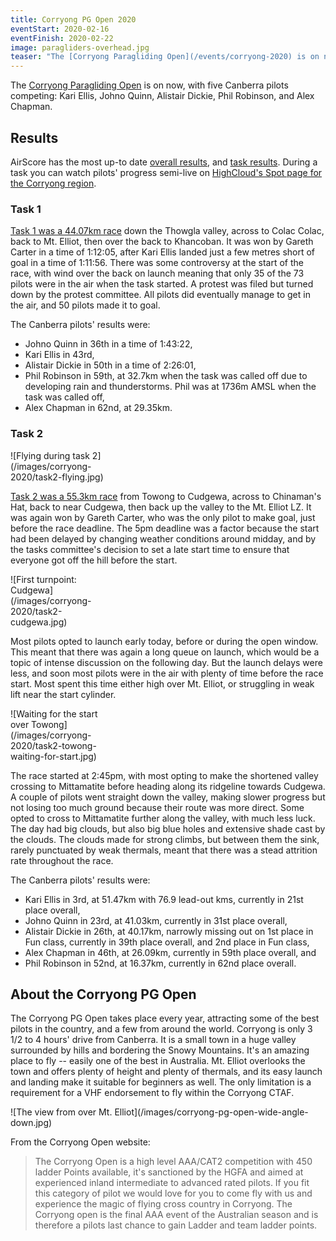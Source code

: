 ```yaml
---
title: Corryong PG Open 2020
eventStart: 2020-02-16
eventFinish: 2020-02-22
image: paragliders-overhead.jpg
teaser: "The [Corryong Paragliding Open](/events/corryong-2020) is on now, with five Canberra pilots competing: Kari Ellis, Johno Quinn, Alistair Dickie, Phil Robinson, and Alex Chapman."
---
```

The [Corryong Paragliding Open](https://airtribune.com/flow-corryong-pg-open-2020/info) is on now, with five Canberra pilots competing: Kari Ellis, Johno Quinn, Alistair Dickie, Phil Robinson, and Alex Chapman.

## Results

AirScore has the most up-to date [overall results](http://xc.highcloud.net/comp_overall.html?comPk=287), and [task results](http://xc.highcloud.net/task_overview.html?comPk=287).
During a task you can watch pilots' progress semi-live on [HighCloud's Spot page for the Corryong region](http://highcloud.net/spot/region.html?lat=-36.2&lon=147.8&zoom=11).

### Task 1

[Task 1 was a 44.07km race](http://xc.highcloud.net/task_result.html?comPk=287&tasPk=1260) down the Thowgla valley, across to Colac Colac, back to Mt. Elliot, then over the back to Khancoban.
It was won by Gareth Carter in a time of 1:12:05, after Kari Ellis landed just a few metres short of goal in a time of 1:11:56.
There was some controversy at the start of the race, with wind over the back on launch meaning that only 35 of the 73 pilots were in the air when the task started.
A protest was filed but turned down by the protest committee.
All pilots did eventually manage to get in the air, and 50 pilots made it to goal.

The Canberra pilots' results were:

- Johno Quinn in 36th in a time of 1:43:22,
- Kari Ellis in 43rd,
- Alistair Dickie in 50th in a time of 2:26:01,
- Phil Robinson in 59th, at 32.7km when the task was called off due to developing rain and thunderstorms. Phil was at 1736m AMSL when the task was called off,
- Alex Chapman in 62nd, at 29.35km.

### Task 2

<div class="inline-img left" style="max-width: 30%">
![Flying during task 2](/images/corryong-2020/task2-flying.jpg)
</div>

[Task 2 was a 55.3km race](http://xc.highcloud.net/task_result.html?comPk=287&tasPk=1264) from Towong to Cudgewa, across to Chinaman's Hat, back to near Cudgewa, then back up the valley to the Mt. Elliot LZ.
It was again won by Gareth Carter, who was the only pilot to make goal, just before the race deadline.
The 5pm deadline was a factor because the start had been delayed by changing weather conditions around midday, and by the tasks committee's decision to set a late start time to ensure that everyone got off the hill before the start.

<div class="inline-img right" style="max-width: 30%">
![First turnpoint: Cudgewa](/images/corryong-2020/task2-cudgewa.jpg)
</div>

Most pilots opted to launch early today, before or during the open window.
This meant that there was again a long queue on launch, which would be a topic of intense discussion on the following day.
But the launch delays were less, and soon most pilots were in the air with plenty of time before the race start.
Most spent this time either high over Mt. Elliot, or struggling in weak lift near the start cylinder.

<div class="inline-img left" style="max-width: 30%">
![Waiting for the start over Towong](/images/corryong-2020/task2-towong-waiting-for-start.jpg)
</div>

The race started at 2:45pm, with most opting to make the shortened valley crossing to Mittamatite before heading along its ridgeline towards Cudgewa.
A couple of pilots went straight down the valley, making slower progress but not losing too much ground because their route was more direct.
Some opted to cross to Mittamatite further along the valley, with much less luck.
The day had big clouds, but also big blue holes and extensive shade cast by the clouds.
The clouds made for strong climbs, but between them the sink, rarely punctuated by weak thermals, meant that there was a stead attrition rate throughout the race.

The Canberra pilots' results were:

- Kari Ellis in 3rd, at 51.47km with 76.9 lead-out kms, currently in 21st place overall,
- Johno Quinn in 23rd, at 41.03km, currently in 31st place overall,
- Alistair Dickie in 26th, at 40.17km, narrowly missing out on 1st place in Fun class, currently in 39th place overall, and 2nd place in Fun class,
- Alex Chapman in 46th, at 26.09km, currently in 59th place overall, and
- Phil Robinson in 52nd, at 16.37km, currently in 62nd place overall. 

## About the Corryong PG Open

The Corryong PG Open takes place every year, attracting some of the best pilots in the country, and a few from around the world.
Corryong is only 3 1/2 to 4 hours' drive from Canberra.
It is a small town in a huge valley surrounded by hills and bordering the Snowy Mountains.
It's an amazing place to fly -- easily one of the best in Australia.
Mt. Elliot overlooks the town and offers plenty of height and plenty of thermals, and its easy launch and landing make it suitable for beginners as well.
The only limitation is a requirement for a VHF endorsement to fly within the Corryong CTAF.

<div class="inline-img">
![The view from over Mt. Elliot](/images/corryong-pg-open-wide-angle-down.jpg)
</div>

From the Corryong Open website:

> The Corryong Open is a high level AAA/CAT2 competition with 450 ladder Points available, it's sanctioned by the HGFA and aimed at experienced inland intermediate to advanced rated pilots.
> If you fit this category of pilot we would love for you to come fly with us and experience the magic of flying cross country in Corryong.
> The Corryong open is the final AAA event of the Australian season and is therefore a pilots last chance to gain Ladder and team ladder points.
